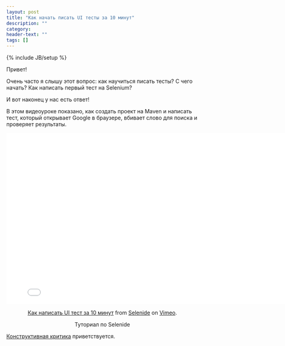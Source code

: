 ```yaml
---
layout: post
title: "Как начать писать UI тесты за 10 минут"
description: ""
category:
header-text: ""
tags: []
---
```

{% include JB/setup %}

Привет!

Очень часто я слышу этот вопрос: как научиться писать тесты? С чего начать? Как написать первый тест на Selenium?

И вот наконец у нас есть ответ! 

В этом видеоуроке показано, как создать проект на Maven и написать тест, который открывает Google в браузере, вбивает слово для поиска и проверяет результаты.

<center>
<iframe src="//player.vimeo.com/video/106867878" width="800" height="450" frameborder="0" webkitallowfullscreen mozallowfullscreen allowfullscreen></iframe> <p><a href="http://vimeo.com/106867878">Как написать UI тест за 10 минут</a> from <a href="http://vimeo.com/user20427140">Selenide</a> on <a href="https://vimeo.com">Vimeo</a>.</p> <p>Туториал по Selenide</p>
</center>


<a href="/contacts.html">Конструктивная критика</a> приветствуется. 


<br />

